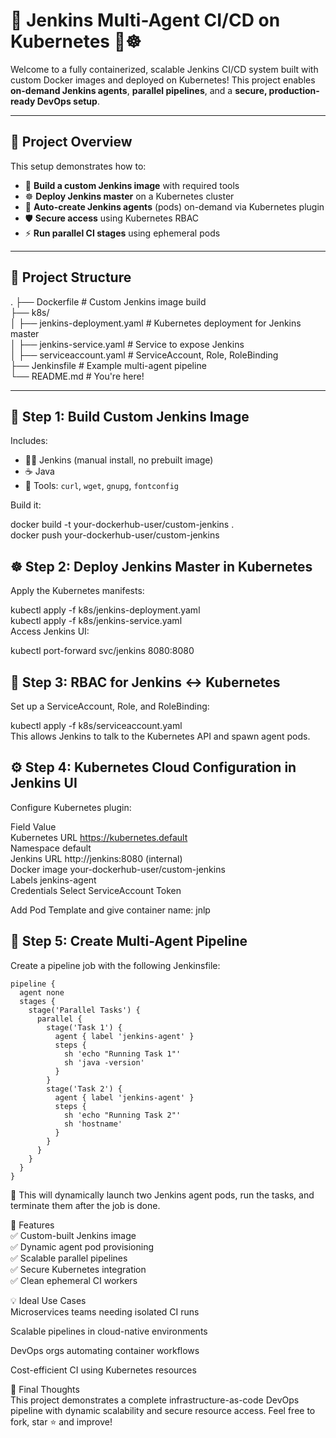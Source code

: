 # 🚀 Jenkins Multi-Agent CI/CD on Kubernetes 🧩☸️

Welcome to a fully containerized, scalable Jenkins CI/CD system built with custom Docker images and deployed on Kubernetes! This project enables **on-demand Jenkins agents**, **parallel pipelines**, and a **secure, production-ready DevOps setup**.

---

## 📌 Project Overview

This setup demonstrates how to:

- 🧱 **Build a custom Jenkins image** with required tools
- ☸️ **Deploy Jenkins master** on a Kubernetes cluster
- 🤖 **Auto-create Jenkins agents** (pods) on-demand via Kubernetes plugin
- 🛡️ **Secure access** using Kubernetes RBAC
- ⚡ **Run parallel CI stages** using ephemeral pods

---

## 📂 Project Structure

.
├── Dockerfile # Custom Jenkins image build  
├── k8s/  
│ ├── jenkins-deployment.yaml # Kubernetes deployment for Jenkins master  
│ ├── jenkins-service.yaml # Service to expose Jenkins  
│ ├── serviceaccount.yaml # ServiceAccount, Role, RoleBinding  
├── Jenkinsfile # Example multi-agent pipeline  
└── README.md # You're here!  



---

## 🧱 Step 1: Build Custom Jenkins Image

Includes:
- 🧑‍💻 Jenkins (manual install, no prebuilt image)
- ☕ Java
- 🧰 Tools: `curl`, `wget`, `gnupg`, `fontconfig`
  
Build it:


docker build -t your-dockerhub-user/custom-jenkins .  
docker push your-dockerhub-user/custom-jenkins  
## ☸️ Step 2: Deploy Jenkins Master in Kubernetes  
Apply the Kubernetes manifests:  


kubectl apply -f k8s/jenkins-deployment.yaml  
kubectl apply -f k8s/jenkins-service.yaml  
Access Jenkins UI:  


kubectl port-forward svc/jenkins 8080:8080  
## 🔐 Step 3: RBAC for Jenkins ↔ Kubernetes  
Set up a ServiceAccount, Role, and RoleBinding:  


kubectl apply -f k8s/serviceaccount.yaml  
This allows Jenkins to talk to the Kubernetes API and spawn agent pods.  

## ⚙️ Step 4: Kubernetes Cloud Configuration in Jenkins UI  
Configure Kubernetes plugin:  

Field	Value  
Kubernetes URL	https://kubernetes.default  
Namespace	default  
Jenkins URL	http://jenkins:8080 (internal)  
Docker image	your-dockerhub-user/custom-jenkins  
Labels	jenkins-agent  
Credentials	Select ServiceAccount Token  

Add Pod Template and give container name: jnlp  

## 🤖 Step 5: Create Multi-Agent Pipeline  
Create a pipeline job with the following Jenkinsfile:  

```
pipeline {  
  agent none  
  stages {  
    stage('Parallel Tasks') {  
      parallel {  
        stage('Task 1') {  
          agent { label 'jenkins-agent' }  
          steps {  
            sh 'echo "Running Task 1"'  
            sh 'java -version'  
          }  
        }  
        stage('Task 2') {  
          agent { label 'jenkins-agent' }  
          steps {  
            sh 'echo "Running Task 2"'  
            sh 'hostname'  
          }  
        }  
      }  
    }  
  }  
}
```
🔄 This will dynamically launch two Jenkins agent pods, run the tasks, and terminate them after the job is done.  

🎯 Features  
✅ Custom-built Jenkins image  
✅ Dynamic agent pod provisioning  
✅ Scalable parallel pipelines  
✅ Secure Kubernetes integration  
✅ Clean ephemeral CI workers  

💡 Ideal Use Cases  
Microservices teams needing isolated CI runs  

Scalable pipelines in cloud-native environments  

DevOps orgs automating container workflows  

Cost-efficient CI using Kubernetes resources  

🧠 Final Thoughts  
This project demonstrates a complete infrastructure-as-code DevOps pipeline with dynamic scalability and secure resource access. Feel free to fork, star ⭐ and improve!  
